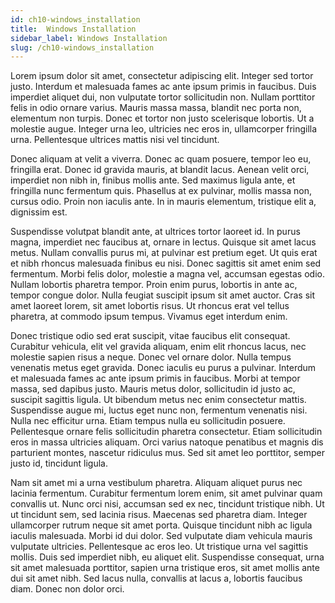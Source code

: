 ```yaml
---
id: ch10-windows_installation
title:  Windows Installation
sidebar_label: Windows Installation
slug: /ch10-windows_installation
---
```



Lorem ipsum dolor sit amet, consectetur adipiscing elit. Integer sed tortor justo. Interdum et malesuada fames ac ante ipsum primis in faucibus. Duis imperdiet aliquet dui, non vulputate tortor sollicitudin non. Nullam porttitor felis in odio ornare varius. Mauris massa massa, blandit nec porta non, elementum non turpis. Donec et tortor non justo scelerisque lobortis. Ut a molestie augue. Integer urna leo, ultricies nec eros in, ullamcorper fringilla urna. Pellentesque ultrices mattis nisi vel tincidunt.

Donec aliquam at velit a viverra. Donec ac quam posuere, tempor leo eu, fringilla erat. Donec id gravida mauris, at blandit lacus. Aenean velit orci, imperdiet non nibh in, finibus mollis ante. Sed maximus ligula ante, et fringilla nunc fermentum quis. Phasellus at ex pulvinar, mollis massa non, cursus odio. Proin non iaculis ante. In in mauris elementum, tristique elit a, dignissim est.

Suspendisse volutpat blandit ante, at ultrices tortor laoreet id. In purus magna, imperdiet nec faucibus at, ornare in lectus. Quisque sit amet lacus metus. Nullam convallis purus mi, at pulvinar est pretium eget. Ut quis erat et nibh rhoncus malesuada finibus eu nisi. Donec sagittis sit amet enim sed fermentum. Morbi felis dolor, molestie a magna vel, accumsan egestas odio. Nullam lobortis pharetra tempor. Proin enim purus, lobortis in ante ac, tempor congue dolor. Nulla feugiat suscipit ipsum sit amet auctor. Cras sit amet laoreet lorem, sit amet lobortis risus. Ut rhoncus erat vel tellus pharetra, at commodo ipsum tempus. Vivamus eget interdum enim.

Donec tristique odio sed erat suscipit, vitae faucibus elit consequat. Curabitur vehicula, elit vel gravida aliquam, enim elit rhoncus lacus, nec molestie sapien risus a neque. Donec vel ornare dolor. Nulla tempus venenatis metus eget gravida. Donec iaculis eu purus a pulvinar. Interdum et malesuada fames ac ante ipsum primis in faucibus. Morbi at tempor massa, sed dapibus justo. Mauris metus dolor, sollicitudin id justo ac, suscipit sagittis ligula. Ut bibendum metus nec enim consectetur mattis. Suspendisse augue mi, luctus eget nunc non, fermentum venenatis nisi. Nulla nec efficitur urna. Etiam tempus nulla eu sollicitudin posuere. Pellentesque ornare felis sollicitudin pharetra consectetur. Etiam sollicitudin eros in massa ultricies aliquam. Orci varius natoque penatibus et magnis dis parturient montes, nascetur ridiculus mus. Sed sit amet leo porttitor, semper justo id, tincidunt ligula.

Nam sit amet mi a urna vestibulum pharetra. Aliquam aliquet purus nec lacinia fermentum. Curabitur fermentum lorem enim, sit amet pulvinar quam convallis ut. Nunc orci nisi, accumsan sed ex nec, tincidunt tristique nibh. Ut ut tincidunt sem, sed lacinia risus. Maecenas sed pharetra diam. Integer ullamcorper rutrum neque sit amet porta. Quisque tincidunt nibh ac ligula iaculis malesuada. Morbi id dui dolor. Sed vulputate diam vehicula mauris vulputate ultricies. Pellentesque ac eros leo. Ut tristique urna vel sagittis mollis. Duis sed imperdiet nibh, eu aliquet elit. Suspendisse consequat, urna sit amet malesuada porttitor, sapien urna tristique eros, sit amet mollis ante dui sit amet nibh. Sed lacus nulla, convallis at lacus a, lobortis faucibus diam. Donec non dolor orci. 
